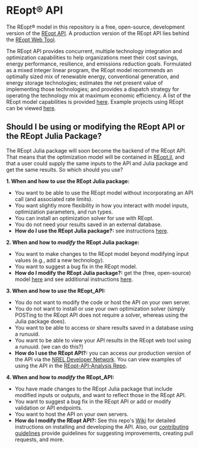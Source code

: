 REopt® API
=========
The REopt® model in this repository is a free, open-source, development version of the [REopt API](https://developer.nrel.gov/docs/energy-optimization/reopt/). A production version of the REopt API lies behind the [REopt Web Tool](https://reopt.nrel.gov/tool).

The REopt API provides concurrent, multiple technology integration and optimization capabilities to help organizations meet their cost savings, energy performance, resilience, and emissions reduction goals. Formulated as a mixed integer linear program, the REopt model recommends an optimally sized mix of renewable energy, conventional generation, and energy storage technologies; estimates the net present value of implementing those technologies; and provides a dispatch strategy for operating the technology mix at maximum economic efficiency. A list of the REopt model capabilities is provided [here](https://reopt.nrel.gov/about/capabilities.html). Example projects using REopt can be viewed [here](https://reopt.nrel.gov/projects/).

## Should I be using or modifying the REopt API or the REopt Julia Package? 

The REopt Julia package will soon become the backend of the REopt API. That means that the optimization model will be contained in [REopt.jl](https://github.com/NREL/REopt.jl), and that a user could supply the same inputs to the API and Julia package and get the same results. So which should you use? 

**1. When and how to _use_ the REopt Julia package:**
- You want to be able to use the REopt model without incorporating an API call (and associated rate limits).
- You want slightly more flexibility in how you interact with model inputs, optimization parameters, and run types.
- You can install an optimization solver for use with REopt.
- You do not need your results saved in an external database. 
- **How do I use the REopt Julia package?:** see instructions [here](https://nrel.github.io/REopt.jl/dev/).
  
**2. When and how to _modify_ the REopt Julia package:**
- You want to make changes to the REopt model beyond modifying input values (e.g., add a new technology).
- You want to suggest a bug fix in the REopt model.
- **How do I modify the REopt Julia package?:** get the (free, open-source) model [here](https://github.com/NREL/REopt.jl) and see additional instructions [here](https://nrel.github.io/REopt.jl/dev/).
  
**3. When and how to _use_ the REopt_API:**
- You do not want to modify the code or host the API on your own server. 
- You do not want to install or use your own optimization solver (simply POSTing to the REopt API does not require a solver, whereas using the Julia package does).
- You want to be able to access or share results saved in a database using a runuuid.
- You want to be able to view your API results in the REopt web tool using a runuuid. (we can do this?)
- **How do I use the REopt API?:** you can access our production version of the API via the [NREL Developer Network](https://developer.nrel.gov/docs/energy-optimization/reopt/). You can view examples of using the API in the [REopt-API-Analysis Repo](https://github.com/NREL/REopt-API-Analysis/wiki).

**4. When and how to _modify_ the REopt_API:**
- You have made changes to the REopt Julia package that include modified inputs or outputs, and want to reflect those in the REopt API.
- You want to suggest a bug fix in the REopt API or add or modify validation or API endpoints.
- You want to host the API on your own servers.
- **How do I modify the REopt API?:** See this repo's [Wiki](https://github.com/NREL/reopt_api/wiki) for detailed instructions on installing and developing the API. Also, our [contributing guidelines](https://github.com/NREL/reopt_api/blob/develop/CONTRIBUTING.md) provide guidelines for suggesting improvements, creating pull requests, and more.
